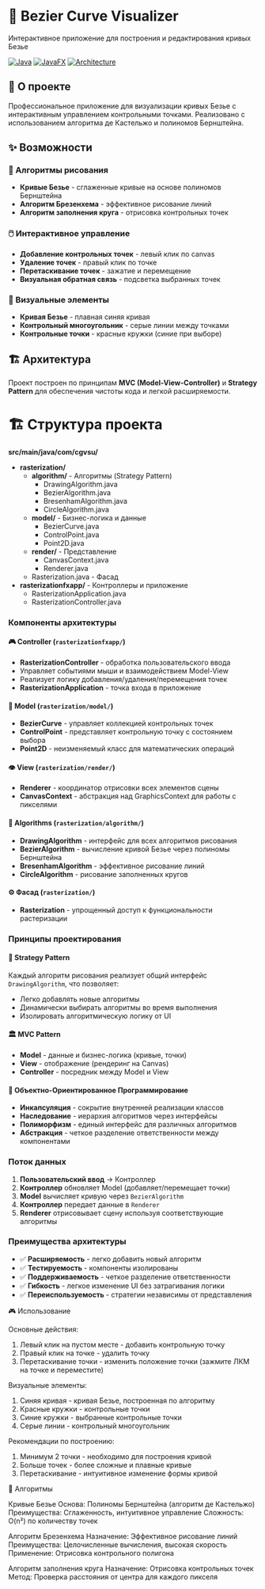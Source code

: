 # 🎯 Bezier Curve Visualizer

Интерактивное приложение для построения и редактирования кривых Безье

[![Java](https://img.shields.io/badge/Java-17%2B-orange)](https://java.com)
[![JavaFX](https://img.shields.io/badge/JavaFX-20%2B-blue)](https://openjfx.io)
[![Architecture](https://img.shields.io/badge/Architecture-MVC-brightgreen)](https://en.wikipedia.org/wiki/Model–view–controller)

## 📖 О проекте

Профессиональное приложение для визуализации кривых Безье с интерактивным управлением контрольными точками. Реализовано с использованием алгоритма де Кастельжо и полиномов Бернштейна.

## ✨ Возможности

### 🎨 Алгоритмы рисования
- **Кривые Безье** - сглаженные кривые на основе полиномов Бернштейна
- **Алгоритм Брезенхема** - эффективное рисование линий
- **Алгоритм заполнения круга** - отрисовка контрольных точек

### 🖱️ Интерактивное управление
- **Добавление контрольных точек** - левый клик по canvas
- **Удаление точек** - правый клик по точке
- **Перетаскивание точек** - зажатие и перемещение
- **Визуальная обратная связь** - подсветка выбранных точек

### 🎯 Визуальные элементы
- **Кривая Безье** - плавная синяя кривая
- **Контрольный многоугольник** - серые линии между точками
- **Контрольные точки** - красные кружки (синие при выборе)

## 🏗️ Архитектура

Проект построен по принципам **MVC (Model-View-Controller)** и **Strategy Pattern** для обеспечения чистоты кода и легкой расширяемости.


# 🏗️ Структура проекта

**src/main/java/com/cgvsu/**
- **rasterization/**
  - **algorithm/** - Алгоритмы (Strategy Pattern)
    - DrawingAlgorithm.java
    - BezierAlgorithm.java  
    - BresenhamAlgorithm.java
    - CircleAlgorithm.java
  - **model/** - Бизнес-логика и данные
    - BezierCurve.java
    - ControlPoint.java
    - Point2D.java
  - **render/** - Представление
    - CanvasContext.java
    - Renderer.java
  - Rasterization.java - Фасад
- **rasterizationfxapp/** - Контроллеры и приложение
  - RasterizationApplication.java
  - RasterizationController.java


### Компоненты архитектуры

#### 🎮 Controller (`rasterizationfxapp/`)
- **RasterizationController** - обработка пользовательского ввода
- Управляет событиями мыши и взаимодействием Model-View
- Реализует логику добавления/удаления/перемещения точек
- **RasterizationApplication** - точка входа в приложение

#### 🧮 Model (`rasterization/model/`)
- **BezierCurve** - управляет коллекцией контрольных точек
- **ControlPoint** - представляет контрольную точку с состоянием выбора
- **Point2D** - неизменяемый класс для математических операций

#### 👁️ View (`rasterization/render/`)
- **Renderer** - координатор отрисовки всех элементов сцены
- **CanvasContext** - абстракция над GraphicsContext для работы с пикселями

#### 🔧 Algorithms (`rasterization/algorithm/`)
- **DrawingAlgorithm** - интерфейс для всех алгоритмов рисования
- **BezierAlgorithm** - вычисление кривой Безье через полиномы Бернштейна
- **BresenhamAlgorithm** - эффективное рисование линий
- **CircleAlgorithm** - рисование заполненных кругов

#### ⚙️ Фасад (`rasterization/`)
- **Rasterization** - упрощенный доступ к функциональности растеризации

### Принципы проектирования

#### 🎯 Strategy Pattern
Каждый алгоритм рисования реализует общий интерфейс `DrawingAlgorithm`, что позволяет:
- Легко добавлять новые алгоритмы
- Динамически выбирать алгоритмы во время выполнения
- Изолировать алгоритмическую логику от UI

#### 🏛️ MVC Pattern
- **Model** - данные и бизнес-логика (кривые, точки)
- **View** - отображение (рендеринг на Canvas)
- **Controller** - посредник между Model и View

#### 🧩 Объектно-Ориентированное Программирование
- **Инкапсуляция** - сокрытие внутренней реализации классов
- **Наследование** - иерархия алгоритмов через интерфейсы
- **Полиморфизм** - единый интерфейс для различных алгоритмов
- **Абстракция** - четкое разделение ответственности между компонентами

### Поток данных
1. **Пользовательский ввод** → Контроллер
2. **Контроллер** обновляет Model (добавляет/перемещает точки)
3. **Model** вычисляет кривую через `BezierAlgorithm`
4. **Контроллер** передает данные в `Renderer`
5. **Renderer** отрисовывает сцену используя соответствующие алгоритмы

### Преимущества архитектуры
- ✅ **Расширяемость** - легко добавить новый алгоритм
- ✅ **Тестируемость** - компоненты изолированы
- ✅ **Поддерживаемость** - четкое разделение ответственности
- ✅ **Гибкость** - легкое изменение UI без затрагивания логики
- ✅ **Переиспользуемость** - стратегии независимы от представления

🎮 Использование

Основные действия:
1) Левый клик на пустом месте - добавить контрольную точку
2) Правый клик на точке - удалить точку
3) Перетаскивание точки - изменить положение точки (зажмите ЛКМ на точке и переместите)

Визуальные элементы:
1) Синяя кривая - кривая Безье, построенная по алгоритму
2) Красные кружки - контрольные точки
3) Синие кружки - выбранные контрольные точки
4) Серые линии - контрольный многоугольник

Рекомендации по построению:
1) Минимум 2 точки - необходимо для построения кривой
2) Больше точек - более сложные и плавные кривые
3) Перетаскивание - интуитивное изменение формы кривой

🧩 Алгоритмы

Кривые Безье
Основа: Полиномы Бернштейна (алгоритм де Кастельжо)
Преимущества: Сглаженность, интуитивное управление
Сложность: O(n²) по количеству точек

Алгоритм Брезенхема
Назначение: Эффективное рисование линий
Преимущества: Целочисленные вычисления, высокая скорость
Применение: Отрисовка контрольного полигона

Алгоритм заполнения круга
Назначение: Отрисовка контрольных точек
Метод: Проверка расстояния от центра для каждого пикселя
